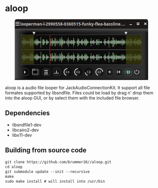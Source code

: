 # aloop

<p align="center">
    <img src="https://github.com/brummer10/aloop/blob/main/alooper.png?raw=true" />
</p>

aloop is a audio file looper for JackAudioConnectionKit. It support all file formates supported by
libsndfile. Files could be load by drag n' drop them into the aloop GUI, or by select them with the
included file browser. 


## Dependencies

- libsndfile1-dev
- libcairo2-dev
- libx11-dev

## Building from source code

```shell
git clone https://github.com/brummer10//aloop.git
cd aloop
git submodule update --init --recursive
make
sudo make install # will install into /usr/bin
```
